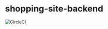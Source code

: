 # shopping-site-backend

[![CircleCI](https://circleci.com/gh/Kellswork/shopping-site-backend.svg?style=svg)](https://circleci.com/gh/Kellswork/shopping-site-backend)
